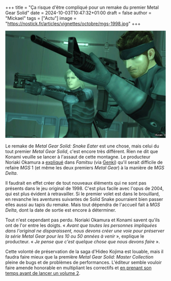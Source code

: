 +++
title = "Ça risque d'être compliqué pour un remake du premier Metal Gear Solid"
date = 2024-10-03T10:47:32+01:00
draft = false
author = "Mickael"
tags = ["Actu"]
image = "https://nostick.fr/articles/vignettes/octobre/mgs-1998.jpg"
+++

![Metal Gear Solid](mgs-1998.jpg "")

Le remake de *Metal Gear Solid: Snake Eater* est une chose, mais celui du tout premier *Metal Gear Solid*, c'est encore très différent. Rien ne dit que Konami veuille se lancer à l'assaut de cette montagne. Le producteur Noriaki Okamura a [expliqué](https://www.famitsu.com/article/202410/19148) dans *Famitsu* (via [Genki](https://x.com/Genki_JPN/status/1841640650359656919)) qu'il serait difficile de refaire *MGS* 1 (et même les deux premiers *Metal Gear*) à la manière de *MGS Delta*.

Il faudrait en effet créer de tout nouveaux éléments qui ne sont pas présents dans le jeu original de 1998. C'est plus facile avec l'opus de 2004, qui est plus évident à retravailler. Si le  premier volet est dans le brouillard, en revanche les aventures suivantes de Solid Snake pourraient bien passer elles aussi au tapis du remake. Mais tout dépendra de l'accueil fait à *MGS Delta*, dont la date de sortie est encore à déterminer.

Tout n'est cependant pas perdu. Noriaki Okamura et Konami savent qu'ils ont de l'or entre les doigts. « *Avant que toutes les personnes impliquées dans l'original ne disparaissent, nous devons créer une voie pour préserver la série Metal Gear pour les 10 ou 50 années à venir* », explique le producteur. « *Je pense que c'est quelque chose que nous devons faire* ».

Cette volonté de préservation de la saga d'Hideo Kojima est louable, mais il faudra faire mieux que la première *Metal Gear Solid: Master Collection* pleine de bugs et de problèmes de performances. L'éditeur semble vouloir faire amende honorable en multipliant les correctifs et [en prenant son temps avant de lancer un volume 2](https://nostick.fr/articles/2024/septembre/1209-metal-gear-solid-volume-2-prendre-son-temps/).